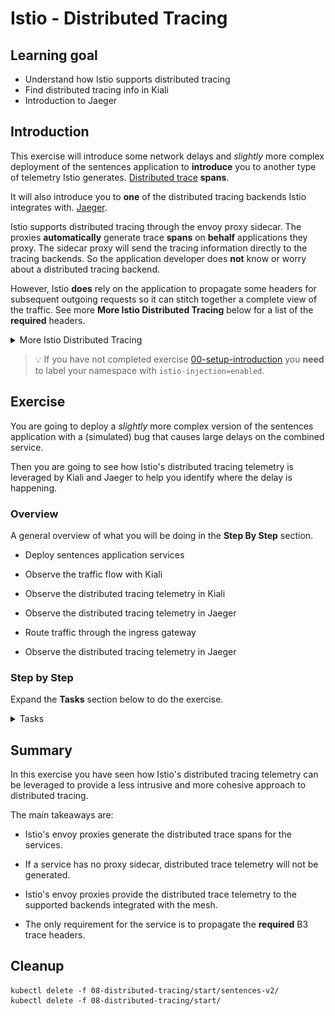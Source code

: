 [//]: # (Copyright, Eficode )
[//]: # (Origin: https://github.com/eficode-academy/istio-katas)
[//]: # (Tags: #delay #network-delay #kiali)

# Istio - Distributed Tracing

## Learning goal

- Understand how Istio supports distributed tracing
- Find distributed tracing info in Kiali
- Introduction to Jaeger

## Introduction

This exercise will introduce some network delays and *slightly* more 
complex deployment of the sentences application to **introduce** you to 
another type of telemetry Istio generates. 
[Distributed trace](https://istio.io/latest/docs/concepts/observability/#distributed-traces) 
**spans**. 

It will also introduce you to **one** of the distributed tracing backends 
Istio integrates with. [Jaeger](https://istio.io/latest/docs/ops/integrations/jaeger/).

Istio supports distributed tracing through the envoy proxy sidecar. The proxies 
**automatically** generate trace **spans** on **behalf** applications they proxy. 
The sidecar proxy will send the tracing information directly to the tracing 
backends. So the application developer does **not** know or worry about a 
distributed tracing backend. 

However, Istio **does** rely on the application to propagate some headers for 
subsequent outgoing requests so it can stitch together a complete view of the 
traffic. See more **More Istio Distributed Tracing** below for a list of the 
**required** headers.

<details>
    <summary> More Istio Distributed Tracing </summary>

Some forms of delays can be observed with the **metrics** that Istio tracks. 

> Metrics are statistical and not specific to a certain request, i.e. we can 
> only observe statistical data about observations like sums and averages. 

This is quite useful but fairly limited in a more complex service based 
architecture. If the delay was caused by something more complicated it 
could be difficult to diagnose purely from metrics due to their 
statistical nature. For example the misbehaving application might not be 
the immediate one from which you are observing a delay. In fact, it might 
be deep in the application tree.

Distributed traces with spans provide a view of the life of a request as it 
travels across multiple hosts and service.

> The “span” is the primary building block of a distributed trace, representing 
> an individual unit of work done in a distributed system. Each component of the 
> distributed system contributes a span - a named, timed operation representing 
> a piece of the workflow.
> 
> Spans can (and generally do) contain “References” to other spans, which allows 
> multiple Spans to be assembled into one complete Trace - a visualization of the 
> life of a request as it moves through a distributed system.

In order for Istio to stitch together the spans and provide this view of the life 
of a request. Istio Requires the following 
[B3 trace headers](https://github.com/openzipkin/b3-propagation) to be propagated 
across the services.

- x-request-id
- x-b3-traceid
- x-b3-spanid
- x-b3-parentspanid
- x-b3-sampled
- x-b3-flags
- b3

</details>

> :bulb: If you have not completed exercise 
> [00-setup-introduction](00-setup-introduction.md) you **need** to label 
> your namespace with `istio-injection=enabled`.

## Exercise

You are going to deploy a *slightly* more complex version of the sentences 
application with a (simulated) bug that causes large delays on the combined 
service. 

Then you are going to see how Istio's distributed tracing telemetry is 
leveraged by Kiali and Jaeger to help you identify where the delay is 
happening.

### Overview

A general overview of what you will be doing in the **Step By Step** section.

- Deploy sentences application services

- Observe the traffic flow with Kiali

- Observe the distributed tracing telemetry in Kiali

- Observe the distributed tracing telemetry in Jaeger

- Route traffic through the ingress gateway 

- Observe the distributed tracing telemetry in Jaeger

### Step by Step

Expand the **Tasks** section below to do the exercise.

<details>
    <summary> Tasks </summary>

#### Task: Deploy sentences application

___


```console
kubectl apply -f 08-distributed-tracing/start/
kubectl apply -f 08-distributed-tracing/start/sentences-v2/
```

#### Task: Run the script `scripts/loop-query.sh`

___


In another shell, run the following to continuously query the sentence 
service through the **NodePort**.

```console
scripts/loop-query.sh
```

#### Task: Observe the traffic flow with Kiali

___


Go to Graph menu item and select the **Versioned app graph** from the drop 
down menu. 

If we select to display 'response time' we that there is a significant delay 
introduced by `v2` of the sentences service.

![Kiali Traffic Delay](images/kiali-sentences-delay.png)

#### Task: Observe the distributed tracing telemetry in Kiali

___


This is just a simulated bug and is easy to locate. But in a real world 
scenario the bug may be introduced by interaction of a service deeper in the 
application tree. To do a proper investigation you may need to trace the 
traffic flow of the request through this tree.

Kiali leverages Istio's distributed tracing telemetry and can be used to help 
in this type of scenario.

Browse to **Workloads** on the left hand menu and select the `sentences-v2`
workload. Then select the **Traces** tab.

Here you can see that there are outlier **spans** well over 1 second. These 
are the spans generated by Istio.

![Kiali Traces](images/kiali-sentences-delay-traces.png)

Select one of the spans and and Kiali will give you some trace details.

![Kiali Trace Details](images/kiali-trace-details.png)

Select the **Span Details** tab and you can see the different spans generated 
by the envoy proxy. Expanding the different entries will let you see details 
about where the request was sent and the response status.

![Kiali Span Details](images/kiali-span-details.png)

> The colors on the span and trace details is controlled by Kiali so it 
> is easier to see problems. The colors are based on an average of 
> comparisons of each span duration vs the metrics for the same 
> source/destination services. See this 
> [blog](https://medium.com/kialiproject/trace-my-mesh-part-2-3-13cd6ccae1de) 
> for a more detailed dive into how Kiali does this.

#### Task: Observe the distributed tracing telemetry in Jaeger

___


Jaeger also leverages Istio's distributed tracing and can also be used to 
identify scenarios like this. 

> It can be argued that Jaeger gives an easier to understand and more logical 
> view of the traffic flow of a request.

Browse to Jaeger and select the options as shown below and hit find traces.

> :bulb: Select the sentences service corresponding to **your** namespace. 
> E.g `sentences.student1`, `sentences.student2`, etc.

You should see a trace taking longer than 1 second in the graph and the list 
of traces. 

![Search Traces In Jaeger](images/jaeger-delay-search.png)

Select the trace, either from the graph or the list of traces. Then select 
the first entry in the flow and **expand** the **Tags** section.

From the details you can see that the envoy proxy provided the trace. You can 
also see that the version of the sentences service is `v2`. 

![Jaeger Trace Details](images/jaeger-delay-details.png)

#### Task: Add an ingress gateway and virtual service

___

> :bulb: This exercise **requires** that you know the namespace you are 
> working in. If you do not know you can inspect your namespace with the 
> following command.

```console
kubectl config view --output 'jsonpath={..namespace}'; echo
```

The traffic flow in our sentences application is pretty simple with low 
complexity. But in much more complex system with a much more complicated 
traffic flow and many more service the ability of the envoy proxy to provide 
traces without changes required at the application level is quite powerful.

As an example you will create an ingress gateway and virtual service to route 
external traffic through it to the sentences service.

First create a file called `sentences-ingress-gw.yaml` in the directory 
`08-distributed-tracing/start/`.

> :bulb: Edit the hosts field with **your** namespace.

```yaml
apiVersion: networking.istio.io/v1beta1
kind: Gateway
metadata:
  name: sentences
spec:
  selector:
    app: istio-ingressgateway
    istio: ingressgateway
  servers:
  - port:
      number: 80
      name: http
      protocol: HTTP
    hosts:
    - "$STUDENT_NS.sentences.$TRAINING_NAME.eficode.academy"
```

Then create a file `sentences-ingress-vs.yaml` in the directory 
`08-distributed-tracing/start/`.

> :bulb: Again edit the hosts field with **your** namespace.

```yaml
apiVersion: networking.istio.io/v1beta1
kind: VirtualService
metadata:
  name: sentences
spec:
  hosts:
  - "$STUDENT_NS.sentences.$TRAINING_NAME.eficode.academy"
  gateways:
  - sentences
  http:
  - route:
    - destination:
        host: sentences
```

Substitute the placeholders with environment variable(s) and apply with kubectl.

```console
envsubst < 08-distributed-tracing/start/sentences-ingress-gw.yaml | kubectl apply -f -
envsubst < 08-distributed-tracing/start/sentences-ingress-vs.yaml | kubectl apply -f -
```

#### Task: Route traffic through the ingress gateway

___


Now instead of hitting the NodePort of the sentences service use the 
`./scripts/loop-query.sh` with the `-g` option and the entry point of 
the gateway you just created.

```console
./scripts/loop-query.sh -g $STUDENT_NS.sentences.$TRAINING_NAME.eficode.academy
```

Traffic will now be routed through the ingress gateway and towards the 
sentences service.

#### Task: Observe the distributed tracing telemetry in Jaeger

___


Browse to Jaeger and select the options as shown below and hit find traces.

You should be able to see the request flowing through the ingress gateway now.

![Jaeger Ingress Search](images/jaeger-ingress-search.png)

If you select one of the traces, either from the graph or the list of traces, 
you should be able to see the ingress gateway as part of the traffic flow details.

![Jaeger Ingress Details](images/jaeger-ingress-details.png)

</details>

## Summary

In this exercise you have seen how Istio's distributed tracing telemetry 
can be leveraged to provide a less intrusive and more cohesive approach 
to distributed tracing.

The main takeaways are:

- Istio's envoy proxies generate the distributed trace spans for the services.

- If a service has no proxy sidecar, distributed trace telemetry will not 
be generated.

- Istio's envoy proxies provide the distributed trace telemetry to the 
supported backends integrated with the mesh.

- The only requirement for the service is to propagate the **required** 
B3 trace headers.

## Cleanup

```console
kubectl delete -f 08-distributed-tracing/start/sentences-v2/
kubectl delete -f 08-distributed-tracing/start/
```

